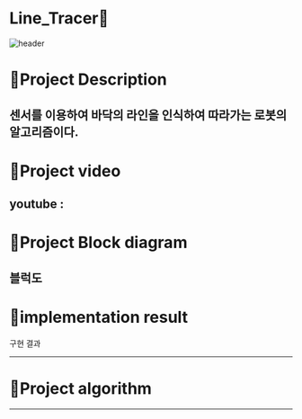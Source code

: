 # Line_Tracer🚗

![header](https://capsule-render.vercel.app/api?type=waving&color=ffde61&height=300&section=header&text=Line%20Tracer&desc=A%20robot%20that%20uses%20a%20sensor%20to%20recognize%20and%20follow%20the%20line%20on%20the%20floor&fontSize=50&demo=wave&fontColor=696969)

# :pushpin:Project Description

센서를 이용하여 바닥의 라인을 인식하여 따라가는 로봇의 알고리즘이다.
---------------------------------------
# :pushpin:Project video

youtube :
---------------------------------------
# :pushpin:Project Block diagram

블럭도
------------------------------------
# :pushpin:implementation result
구현 결과

----------------------------------
# :pushpin:Project algorithm

--------------------------------
